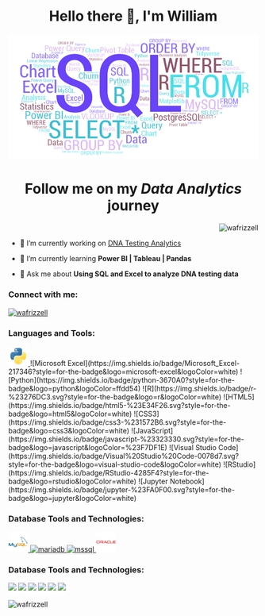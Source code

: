 <h1 align="center">Hello there 👋, I'm William</h1>
<img src="01_Assets/wordart-banner.png">
<h1 align="center">Follow me on my <em><b>Data Analytics</b></em> journey</h1>

<p align="right"> <img src="https://komarev.com/ghpvc/?username=wafrizzell&label=Profile%20views&color=0e75b6&style=flat" alt="wafrizzell" /> </p>

- 🔭 I’m currently working on [DNA Testing Analytics](https://github.com/wafrizzell/ancestry_python)

- 🌱 I’m currently learning **Power BI | Tableau | Pandas**

- 💬 Ask me about **Using SQL and Excel to analyze DNA testing data**


<h3 align="left">Connect with me:</h3>
<p align="left">
<a href="https://linkedin.com/in/wafrizzell" target="blank"><img align="center" src="https://raw.githubusercontent.com/rahuldkjain/github-profile-readme-generator/master/src/images/icons/Social/linked-in-alt.svg" alt="wafrizzell" height="30" width="40" /></a>
</p>

<h3 align="left">Languages and Tools:</h3>
<p align="left">
    <a href="https://www.python.org" target="_blank" rel="noreferrer"> <img src="https://raw.githubusercontent.com/devicons/devicon/master/icons/python/python-original.svg" alt="python" width="40" height="40"/> </a>
    ![Microsoft Excel](https://img.shields.io/badge/Microsoft_Excel-217346?style=for-the-badge&logo=microsoft-excel&logoColor=white)
    ![Python](https://img.shields.io/badge/python-3670A0?style=for-the-badge&logo=python&logoColor=ffdd54)
    ![R](https://img.shields.io/badge/r-%23276DC3.svg?style=for-the-badge&logo=r&logoColor=white)
    ![HTML5](https://img.shields.io/badge/html5-%23E34F26.svg?style=for-the-badge&logo=html5&logoColor=white)
    ![CSS3](https://img.shields.io/badge/css3-%231572B6.svg?style=for-the-badge&logo=css3&logoColor=white)
    ![JavaScript](https://img.shields.io/badge/javascript-%23323330.svg?style=for-the-badge&logo=javascript&logoColor=%23F7DF1E)
    ![Visual Studio Code](https://img.shields.io/badge/Visual%20Studio%20Code-0078d7.svg?style=for-the-badge&logo=visual-studio-code&logoColor=white)
    ![RStudio](https://img.shields.io/badge/RStudio-4285F4?style=for-the-badge&logo=rstudio&logoColor=white)
    ![Jupyter Notebook](https://img.shields.io/badge/jupyter-%23FA0F00.svg?style=for-the-badge&logo=jupyter&logoColor=white)
</p>

<h3 align="left">Database Tools and Technologies:</h3>
<p align="left">
    <a href="https://www.mysql.com/" target="_blank" rel="noreferrer"> <img src="https://raw.githubusercontent.com/devicons/devicon/master/icons/mysql/mysql-original-wordmark.svg" alt="mysql" width="40" height="40"/> </a>
    <a href="https://mariadb.org/" target="_blank" rel="noreferrer"> <img src="https://www.vectorlogo.zone/logos/mariadb/mariadb-icon.svg" alt="mariadb" width="40" height="40"/> </a>
    <a href="https://www.microsoft.com/en-us/sql-server" target="_blank" rel="noreferrer"> <img src="https://www.svgrepo.com/show/303229/microsoft-sql-server-logo.svg" alt="mssql" width="40" height="40"/> </a>
    <a href="https://www.oracle.com/" target="_blank" rel="noreferrer"> <img src="https://raw.githubusercontent.com/devicons/devicon/master/icons/oracle/oracle-original.svg" alt="oracle" width="40" height="40"/> </a>
</p>

<h3 align="left">Database Tools and Technologies:</h3>
<img src="https://img.shields.io/badge/mysql-%2300f.svg?style=for-the-badge&logo=mysql&logoColor=white">
<img src="https://img.shields.io/badge/MariaDB-003545?style=for-the-badge&logo=mariadb&logoColor=white">
<img src="https://img.shields.io/badge/postgres-%23316192.svg?style=for-the-badge&logo=postgresql&logoColor=white">
<img src="https://img.shields.io/badge/Microsoft%20SQL%20Sever-CC2927?style=for-the-badge&logo=microsoft%20sql%20server&logoColor=white">
<img src="https://img.shields.io/badge/sqlite-%2307405e.svg?style=for-the-badge&logo=sqlite&logoColor=white">
<img src="https://img.shields.io/badge/Oracle-F80000?style=for-the-badge&logo=oracle&logoColor=white">


<p><img align="center" src="https://github-readme-streak-stats.herokuapp.com/?user=wafrizzell&" alt="wafrizzell" /></p>

<!--
    Unused apps and icons, set aside for future use

    Top Language Gadget
    <p><img align="center" src="https://github-readme-stats.vercel.app/api/top-langs?username=wafrizzell&show_icons=true&locale=en&layout=compact" alt="wafrizzell" /></p>


    Social Media Icons
    <a href="https://kaggle.com/wafrizzell" target="blank"><img align="center" src="https://raw.githubusercontent.com/rahuldkjain/github-profile-readme-generator/master/src/images/icons/Social/kaggle.svg" alt="wafrizzell" height="30" width="40" /></a>

    Languages and Tools


    Database Tools and Technologies
    <a href="https://www.sqlite.org/" target="_blank" rel="noreferrer"> <img src="https://www.vectorlogo.zone/logos/sqlite/sqlite-icon.svg" alt="sqlite" width="40" height="40"/> </a> 
-->
